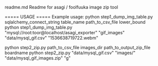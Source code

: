 readme.md
Readme for asagi / foolfuuka image zip tool



===== USAGE =====
Example usage:
python step1_dump_img_table.py sqlalchemy_connect_string table_name path_to_csv_file lower_bound
python step1_dump_img_table.py "mysql://root:toor@localhost/asagi_exporter" "gif_images" "data/mysql_gif.csv" "1536638719722.webm"

python step2_zip.py path_to_csv_file images_dir path_to_output_zip_file boardname
python step2_zip.py "data/mysql_gif.csv" "images/" "data/mysql_gif_images.zip" "g"